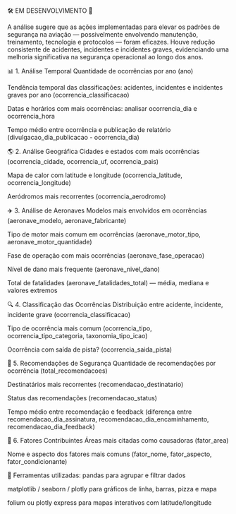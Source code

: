 🛠️ EM DESENVOLVIMENTO 🚧

A análise sugere que as ações implementadas para elevar os padrões de segurança na aviação — possivelmente envolvendo manutenção, treinamento, tecnologia e protocolos — foram eficazes. Houve redução consistente de acidentes, incidentes e incidentes graves, evidenciando uma melhoria significativa na segurança operacional ao longo dos anos.


📊 1. Análise Temporal
Quantidade de ocorrências por ano (ano)

Tendência temporal das classificações: acidentes, incidentes e incidentes graves por ano (ocorrencia_classificacao)

Datas e horários com mais ocorrências: analisar ocorrencia_dia e ocorrencia_hora

Tempo médio entre ocorrência e publicação de relatório (divulgacao_dia_publicacao - ocorrencia_dia)

🌎 2. Análise Geográfica
Cidades e estados com mais ocorrências (ocorrencia_cidade, ocorrencia_uf, ocorrencia_pais)

Mapa de calor com latitude e longitude (ocorrencia_latitude, ocorrencia_longitude)

Aeródromos mais recorrentes (ocorrencia_aerodromo)

✈️ 3. Análise de Aeronaves
Modelos mais envolvidos em ocorrências (aeronave_modelo, aeronave_fabricante)

Tipo de motor mais comum em ocorrências (aeronave_motor_tipo, aeronave_motor_quantidade)

Fase de operação com mais ocorrências (aeronave_fase_operacao)

Nível de dano mais frequente (aeronave_nivel_dano)

Total de fatalidades (aeronave_fatalidades_total) — média, mediana e valores extremos

🔍 4. Classificação das Ocorrências
Distribuição entre acidente, incidente, incidente grave (ocorrencia_classificacao)

Tipo de ocorrência mais comum (ocorrencia_tipo, ocorrencia_tipo_categoria, taxonomia_tipo_icao)

Ocorrência com saída de pista? (ocorrencia_saida_pista)

📄 5. Recomendações de Segurança
Quantidade de recomendações por ocorrência (total_recomendacoes)

Destinatários mais recorrentes (recomendacao_destinatario)

Status das recomendações (recomendacao_status)

Tempo médio entre recomendação e feedback (diferença entre recomendacao_dia_assinatura, recomendacao_dia_encaminhamento, recomendacao_dia_feedback)

🧠 6. Fatores Contribuintes
Áreas mais citadas como causadoras (fator_area)

Nome e aspecto dos fatores mais comuns (fator_nome, fator_aspecto, fator_condicionante)

🧰 Ferramentas utilizadas:
pandas para agrupar e filtrar dados

matplotlib / seaborn / plotly para gráficos de linha, barras, pizza e mapa

folium ou plotly express para mapas interativos com latitude/longitude

